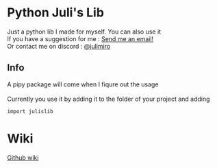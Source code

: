 # Python Juli's Lib
Just a python lib I made for myself. You can also use it\
If you have a suggestion for me : [Send me an email!](mailto:julimiro.juli@gmail.com"julimiro.juli@gmail.com")\
Or contact me on discord : [@julimiro](https://discord.gg/Tbf4AJC3)
## Info
A pipy package will come when I fiqure out the usage\
\
Currently you use it by adding it to the folder of your project and adding
```
import julislib
```
# Wiki
[Github wiki](https://github.com/Juliasmatius/Python-Juli-s-Lib/wiki)
